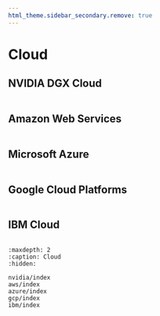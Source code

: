 ```yaml
---
html_theme.sidebar_secondary.remove: true
---
```


# Cloud

## NVIDIA DGX Cloud

```{include} ../_includes/menus/nvidia.md

```

## Amazon Web Services

```{include} ../_includes/menus/aws.md

```

## Microsoft Azure

```{include} ../_includes/menus/azure.md

```

## Google Cloud Platforms

```{include} ../_includes/menus/gcp.md

```

## IBM Cloud

```{include} ../_includes/menus/ibm.md

```

```{toctree}
:maxdepth: 2
:caption: Cloud
:hidden:

nvidia/index
aws/index
azure/index
gcp/index
ibm/index
```
